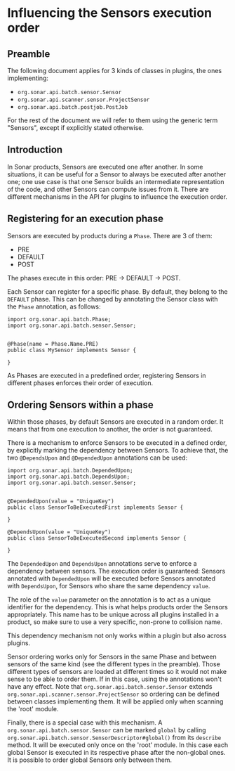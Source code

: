 # Influencing the Sensors execution order

## Preamble

The following document applies for 3 kinds of classes in plugins, the ones implementing:
* `org.sonar.api.batch.sensor.Sensor`
* `org.sonar.api.scanner.sensor.ProjectSensor`
* `org.sonar.api.batch.postjob.PostJob`

For the rest of the document we will refer to them using the generic term "Sensors", except if explicitly stated otherwise.

## Introduction

In Sonar products, Sensors are executed one after another. In some situations, it can be useful for a Sensor to always be executed after another one; one use case is that one Sensor builds an intermediate representation of the code, and other Sensors can compute issues from it. There are different mechanisms in the API for plugins to influence the execution order.

## Registering for an execution phase

Sensors are executed by products during a `Phase`. There are 3 of them:

* PRE
* DEFAULT
* POST

The phases execute in this order: PRE -> DEFAULT -> POST.

Each Sensor can register for a specific phase. By default, they belong to the `DEFAULT` phase. This can be changed by annotating the Sensor class with the `Phase` annotation, as follows:

```
import org.sonar.api.batch.Phase;
import org.sonar.api.batch.sensor.Sensor;


@Phase(name = Phase.Name.PRE)
public class MySensor implements Sensor {

}
```

As Phases are executed in a predefined order, registering Sensors in different phases enforces their order of execution.

## Ordering Sensors within a phase

Within those phases, by default Sensors are executed in a random order. It means that from one execution to another, the order is not guaranteed.

There is a mechanism to enforce Sensors to be executed in a defined order, by explicitly marking the dependency between Sensors. To achieve that, the two `@DependsUpon` and `@DependedUpon` annotations can be used:


```
import org.sonar.api.batch.DependedUpon;
import org.sonar.api.batch.DependsUpon;
import org.sonar.api.batch.sensor.Sensor;


@DependedUpon(value = "UniqueKey")
public class SensorToBeExecutedFirst implements Sensor {

}

@DependsUpon(value = "UniqueKey")
public class SensorToBeExecutedSecond implements Sensor {

}
```

The `DependedUpon` and `DependsUpon` annotations serve to enforce a dependency between sensors. The execution order is guaranteed: Sensors annotated with `DependedUpon` will be executed before Sensors annotated with `DependsUpon`, for Sensors who share the same dependency `value`.

The role of the `value` parameter on the annotation is to act as a unique identifier for the dependency. This is what helps products order the Sensors appropriately. This name has to be unique across all plugins installed in a product, so make sure to use a very specific, non-prone to collision name.

This dependency mechanism not only works within a plugin but also across plugins.

Sensor ordering works only for Sensors in the same Phase and between sensors of the same kind (see the different types in the preamble). Those different types of sensors are loaded at different times so it would not make sense to be able to order them. If in this case, using the annotations won't have any effect. Note that `org.sonar.api.batch.sensor.Sensor` extends `org.sonar.api.scanner.sensor.ProjectSensor` so ordering can be defined between classes implementing them. It will be applied only when scanning the 'root' module.

Finally, there is a special case with this mechanism. A `org.sonar.api.batch.sensor.Sensor` can be marked `global` by calling `org.sonar.api.batch.sensor.SensorDescriptor#global()` from its `describe` method. It will be executed only once on the 'root' module. In this case each global Sensor is executed in its respective phase after the non-global ones. It is possible to order global Sensors only between them.
